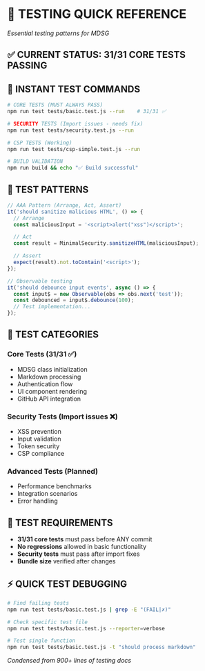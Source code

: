 # 🧪 TESTING QUICK REFERENCE

_Essential testing patterns for MDSG_

## ✅ **CURRENT STATUS: 31/31 CORE TESTS PASSING**

## 🎯 **INSTANT TEST COMMANDS**

```bash
# CORE TESTS (MUST ALWAYS PASS)
npm run test tests/basic.test.js --run    # 31/31 ✅

# SECURITY TESTS (Import issues - needs fix)
npm run test tests/security.test.js --run

# CSP TESTS (Working)
npm run test tests/csp-simple.test.js --run

# BUILD VALIDATION
npm run build && echo "✅ Build successful"
```

## 🧪 **TEST PATTERNS**

```javascript
// AAA Pattern (Arrange, Act, Assert)
it('should sanitize malicious HTML', () => {
  // Arrange
  const maliciousInput = '<script>alert("xss")</script>';

  // Act
  const result = MinimalSecurity.sanitizeHTML(maliciousInput);

  // Assert
  expect(result).not.toContain('<script>');
});

// Observable testing
it('should debounce input events', async () => {
  const input$ = new Observable(obs => obs.next('test'));
  const debounced = input$.debounce(100);
  // Test implementation...
});
```

## 🎯 **TEST CATEGORIES**

### **Core Tests** (31/31 ✅)

- MDSG class initialization
- Markdown processing
- Authentication flow
- UI component rendering
- GitHub API integration

### **Security Tests** (Import issues ❌)

- XSS prevention
- Input validation
- Token security
- CSP compliance

### **Advanced Tests** (Planned)

- Performance benchmarks
- Integration scenarios
- Error handling

## 🚨 **TEST REQUIREMENTS**

- **31/31 core tests** must pass before ANY commit
- **No regressions** allowed in basic functionality
- **Security tests** must pass after import fixes
- **Bundle size** verified after changes

## ⚡ **QUICK TEST DEBUGGING**

```bash
# Find failing tests
npm run test tests/basic.test.js | grep -E "(FAIL|✗)"

# Check specific test file
npm run test tests/basic.test.js --reporter=verbose

# Test single function
npm run test tests/basic.test.js -t "should process markdown"
```

_Condensed from 900+ lines of testing docs_
